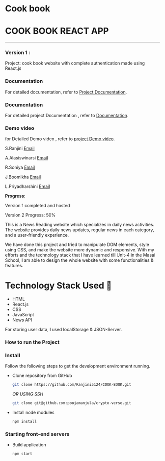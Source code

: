 # Cook book

# COOK BOOK REACT APP

-----
### Version 1 : 
Project: cook book website with complete authentication made using React.js
### Documentation
For detailed documentation, refer to [Project Documentation](https://drive.google.com/drive/folders/1aqu9_T4WtfL1NzT_Up6bHCvvAH-pjdnh?usp=drive_link).

### Documentation
For detailed project Documentation , refer to [Documentation](https://docs.google.com/document/d/1_bf7cgsnMqb0FNlg_jjAI8FQGQdgZNrH/edit?usp=drive_link&ouid=100983759645222479912&rtpof=true&sd=true).
### Demo video
for Detailed Demo video , refer to [project Demo video](https://drive.google.com/file/d/1UzPLurwypCMZQa2-_iJZEPi9PTntZwlA/view?usp=drive_link).

S.Ranjini
[Email](ranjini0353@gmail.com)

A.Alasiswinarsi
[Email](alasiswinarasi@gmail.com)

R.Soniya
[Email](soniyaaa2005@gmail.com)

J.Boomikha
[Email](boomikhavertimaran@gmail.com)

L.Priyadharshini
[Email](loganathanlogu695@gmail.com)

**Progress:**

Version 1 completed and hosted

Version 2 Progress: 50%

This is a News Reading website which specializes in daily news activities. The website provides daily news updates, regular news in each category, and a user-friendly experience.

We have done this project and tried to manipulate DOM elements, style using CSS, and make the website more dynamic and responsive. With my efforts and the technology stack that I have learned till Unit-4 in the Masai School, I am able to design the whole website with some functionalities & features.

# Technology Stack Used 🌟
* HTML
* React.js
* CSS
* JavaScript
* News API

For storing user data, I used localStorage & JSON-Server.

### How to run the Project
### Install

Follow the following steps to get the development environment running.

* Clone repository from GitHub

  ```bash
  git clone https://github.com/Ranjini5124/COOK-BOOK.git
  ```

   _OR USING SSH_

  ```bash
  git clone git@github.com:poojamanjula/crypto-verse.git
  ```

* Install node modules

   ```bash
   npm install
   ```

### Starting front-end servers

* Build application

  ```bash
  npm start
  ```


